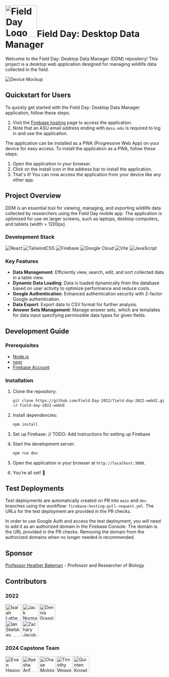 # <img src="./public/logo.svg" alt="Field Day Logo" width="100">Field Day: Desktop Data Manager

Welcome to the Field Day: Desktop Data Manager (DDM) repository! This project is a desktop web application designed for managing wildlife data collected in the field.

![Device Mockup](./public/mockup.png)

## Quickstart for Users

To quickly get started with the Field Day: Desktop Data Manager application, follow these steps:

1. Visit the [Firebase hosting](https://asu-field-day-webui.web.app/) page to access the application.
2. Note that an ASU email address ending with `@asu.edu` is required to log in and use the application.

The application can be installed as a PWA (Progressive Web App) on your device for easy access. To install the application as a PWA, follow these steps:

1. Open the application in your browser.
2. Click on the install icon in the address bar to install the application.
3. That's it! You can now access the application from your device like any other app.

## Project Overview

DDM is an essential tool for viewing, managing, and exporting wildlife data collected by researchers using the Field Day mobile app. The application is optimized for use on larger screens, such as laptops, desktop computers, and tablets (width > 1200px).

### Development Stack

![React](https://img.shields.io/badge/react-%2320232a.svg?style=for-the-badge&logo=react&logoColor=%2361DAFB) ![TailwindCSS](https://img.shields.io/badge/tailwindcss-%2338B2AC.svg?style=for-the-badge&logo=tailwind-css&logoColor=white) ![Firebase](https://img.shields.io/badge/firebase-%23039BE5.svg?style=for-the-badge&logo=firebase) ![Google Cloud](https://img.shields.io/badge/google_cloud-%234285F4.svg?style=for-the-badge&logo=google-cloud&logoColor=white) ![Vite](https://img.shields.io/badge/vite-%23007ACC.svg?style=for-the-badge&logo=vite&logoColor=white) ![JavaScript](https://img.shields.io/badge/javascript-%23F7DF1E.svg?style=for-the-badge&logo=javascript&logoColor=black)

### Key Features

- **Data Management**: Efficiently view, search, edit, and sort collected data in a table view.
- **Dynamic Data Loading**: Data is loaded dynamically from the database based on user activity to optimize performance and reduce costs.
- **Google Authentication**: Enhanced authentication security with 2-factor Google authentication.
- **Data Export**: Export data to CSV format for further analysis.
- **Answer Sets Management**: Manage answer sets, which are templates for data input specifying permissible data types for given fields.

## Development Guide

### Prerequisites

- [Node.js](https://nodejs.org/en/download/)
- [npm](https://www.npmjs.com/get-npm)
- [Firebase Account](https://firebase.google.com/)

### Installation

1. Clone the repository:
    ```bash
    git clone https://github.com/Field-Day-2022/field-day-2022-webUI.git
    cd field-day-2022-webUI
    ```
2. Install dependencies:
    ```bash
    npm install
    ```
3. Set up Firebase:
   // TODO: Add instructions for setting up Firebase

4. Start the development server:
    ```bash
    npm run dev
    ```
5. Open the application in your browser at `http://localhost:3000`.
6. You're all set! 🎉

## Test Deployments

Test deployments are automatically created on PR into `main` and `dev` branches using the workflow: `firebase-hosting-pull-request.yml`. The URLs for the test deployment are provided in the PR checks.

In order to use Google Auth and access the test deployment, you will need to add it as an authorized domain in the Firebase Console. The domain is the URL provided in the PR checks. Removing the domain from the authorized domains when no longer needed is recommended.

## Sponsor

[Professor Heather Bateman](https://www.linkedin.com/in/heather-bateman-68341013/) - Professor and Researcher of Biology

## Contributors

### 2022

<a href="https://github.com/ilathem"><img src="https://github.com/ilathem.png" width="50" height="50" alt="Isaiah Lathem"></a>
<a href="https://github.com/jakBkwik"><img src="https://github.com/jakBkwik.png" width="50" height="50" alt="Jack Norman"></a>
<a href="https://github.com/realdgrassl"><img src="https://github.com/realdgrassl.png" width="50" height="50" alt="Dennis Grassl"></a>  
<a href="https://github.com/ianskelskey"><img src="https://github.com/ianskelskey.png" width="50" height="50" alt="Ian Skelskey"></a>
<a href="https://github.com/zacharyjacobson"><img src="https://github.com/zacharyjacobson.png" width="50" height="50" alt="Zachary Jacobson"></a>

### 2024 Capstone Team

<a href="https://github.com/evanhagood"><img src="https://github.com/evanhagood.png" width="50" height="50" alt="Evan Hagood"></a>
<a href="https://github.com/ayeshaArif6"><img src="https://github.com/ayeshaArif6.png" width="50" height="50" alt="Ayesha Arif"></a>
<a href="https://github.com/cmolstad"><img src="https://github.com/cmolstad.png" width="50" height="50" alt="Chase Molstad"></a>
<a href="https://github.com/tlweave2"><img src="https://github.com/tlweave2.png" width="50" height="50" alt="Timothy Weaver"></a>
<a href="https://github.com/qknowles"><img src="https://github.com/qknowles.png" width="50" height="50" alt="Quinten Knowles"></a>
